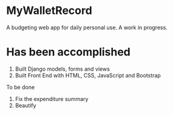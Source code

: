 # MyWalletRecord
A budgeting web app for daily personal use. A work in progress.

# Has been accomplished
1. Built Django models, forms and views
2. Built Front End with HTML, CSS, JavaScript and Bootstrap

To be done
1. Fix the expenditure summary
2. Beautify
